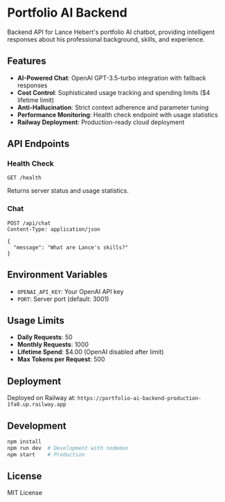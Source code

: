 # Portfolio AI Backend

Backend API for Lance Hebert's portfolio AI chatbot, providing intelligent responses about his professional background, skills, and experience.

## Features

- **AI-Powered Chat**: OpenAI GPT-3.5-turbo integration with fallback responses
- **Cost Control**: Sophisticated usage tracking and spending limits ($4 lifetime limit)
- **Anti-Hallucination**: Strict context adherence and parameter tuning
- **Performance Monitoring**: Health check endpoint with usage statistics
- **Railway Deployment**: Production-ready cloud deployment

## API Endpoints

### Health Check
```
GET /health
```
Returns server status and usage statistics.

### Chat
```
POST /api/chat
Content-Type: application/json

{
  "message": "What are Lance's skills?"
}
```

## Environment Variables

- `OPENAI_API_KEY`: Your OpenAI API key
- `PORT`: Server port (default: 3001)

## Usage Limits

- **Daily Requests**: 50
- **Monthly Requests**: 1000
- **Lifetime Spend**: $4.00 (OpenAI disabled after limit)
- **Max Tokens per Request**: 500

## Deployment

Deployed on Railway at: `https://portfolio-ai-backend-production-1fa0.up.railway.app`

## Development

```bash
npm install
npm run dev  # Development with nodemon
npm start    # Production
```

## License

MIT License
